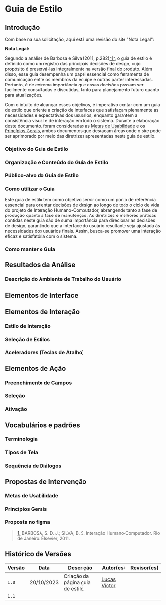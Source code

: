 # Guia de Estilo

## Introdução

Com base na sua solicitação, aqui está uma revisão do site "Nota Legal":

**Nota Legal:**

Segundo a análise de Barbosa e Silva (2011, p.282)<a id="anchor_1" href="#REF1">^1^</a>, o guia de estilo é definido como um registro das principais decisões de design, cujo propósito é preservá-las integralmente na versão final do produto. Além disso, esse guia desempenha um papel essencial como ferramenta de comunicação entre os membros da equipe e outras partes interessadas. Portanto, é de extrema importância que essas decisões possam ser facilmente consultadas e discutidas, tanto para planejamento futuro quanto para atualizações.

Com o intuito de alcançar esses objetivos, é imperativo contar com um guia de estilo que oriente a criação de interfaces que satisfaçam plenamente as necessidades e expectativas dos usuários, enquanto garantem a consistência visual e de interação em todo o sistema. Durante a elaboração deste documento, foram consideradas as [Metas de Usabilidade](https://interacao-humano-computador.github.io/2023.1-BilheteriaDigital/analise-de-requisitos/metas-usabilidade/) e os [Princípios Gerais](https://interacao-humano-computador.github.io/2023.1-BilheteriaDigital/analise-de-requisitos/principios/), ambos documentos que destacam áreas onde o site pode ser aprimorado por meio das diretrizes apresentadas neste guia de estilo.


### Objetivo do Guia de Estilo


### Organização e Conteúdo do Guia de Estilo


### Público-alvo do Guia de Estilo


### Como utilizar o Guia

Este guia de estilo tem como objetivo servir como um ponto de referência essencial para orientar
decisões de design ao longo de todo o ciclo de vida do projeto de Interação Humano-Computador, 
abrangendo tanto a fase de produção quanto a fase de manutenção. As diretrizes e melhores práticas 
contidas neste guia são de suma importância para direcionar as decisões de design, garantindo que a
interface do usuário resultante seja ajustada às necessidades dos usuários finais. Assim, busca-se 
promover uma interação eficaz e satisfatória com o sistema.

### Como manter o Guia



## Resultados da Análise

### Descrição do Ambiente de Trabalho do Usuário

## Elementos de Interface

## Elementos de Interação

### Estilo de Interação


### Seleção de Estilos


### Aceleradores (Teclas de Atalho)


## Elementos de Ação

### Preenchimento de Campos


### Seleção

### Ativação


## Vocabulários e padrões

### Terminologia


### Tipos de Tela


### Sequência de Diálogos


## Propostas de Intervenção


### Metas de Usabilidade


### Princípios Gerais


### Proposta no figma


> <a id="REF1" href="#anchor_1">1.</a> BARBOSA, S. D. J.; SILVA, B. S. Interação Humano-Computador. Rio de Janeiro: Elsevier, 2011.

## Histórico de Versões

| Versão  | Data       | Descrição                                                                                       | Autor(es)                                                                                   | Revisor(es)                                                                                         |
| ------- | ---------- | ----------------------------------------------------------------------------------------------- | ------------------------------------------------------------------------------------------- | --------------------------------------------------------------------------------------------------- |
| `1.0`   | 20/10/2023 | Criação da página guia de estilo.                                                               | [Lucas Víctor](#)                             |                                                         |
| `1.1`   
